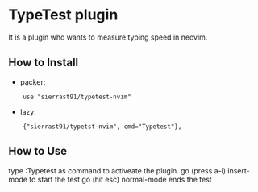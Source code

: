 # TypeTest plugin

It is a plugin who wants to measure typing speed in neovim.


## How to Install

- packer:
```
    use "sierrast91/typetest-nvim"
```
- lazy: 
```
    {"sierrast91/typetst-nvim", cmd="Typetest"},
```
## How to Use
type :Typetest as command to activeate the plugin.
go (press a-i) insert-mode to start the test
go (hit esc) normal-mode ends the test
